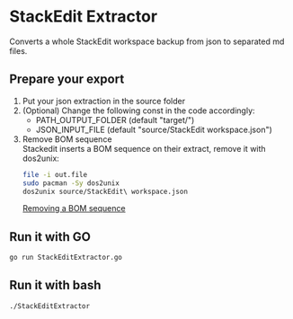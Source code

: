 # StackEdit Extractor

Converts a whole StackEdit workspace backup from json to separated md files.  

## Prepare your export 

1. Put your json extraction in the source folder
2. (Optional) Change the following const in the code accordingly:
   - PATH_OUTPUT_FOLDER (default "target/")
   - JSON_INPUT_FILE (default "source/StackEdit workspace.json")
3. Remove BOM sequence  
   Stackedit inserts a BOM sequence on their extract, remove it with dos2unix:
   ```bash
   file -i out.file
   sudo pacman -Sy dos2unix
   dos2unix source/StackEdit\ workspace.json
   ```
   [Removing a BOM sequence](https://unix.stackexchange.com/questions/381230/how-can-i-remove-the-bom-from-a-utf-8-file)

## Run it with GO

```bash
go run StackEditExtractor.go
 ```

## Run it with bash
```bash
./StackEditExtractor
 ```
